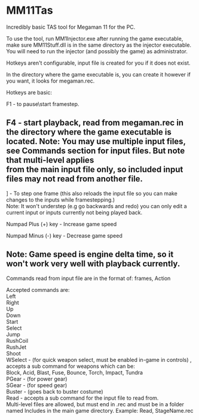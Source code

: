 # MM11Tas
Incredibly basic TAS tool for Megaman 11 for the PC.

To use the tool, run MM1Injector.exe after running the game executable, make sure MM11Stuff.dll is in the same directory as the injector executable. You will need to run the injector (and possibly the game) as administrator.

Hotkeys aren't configurable, input file is created for you if it does not exist.

In the directory where the game executable is, you can create it however if you want, it looks for megaman.rec.

Hotkeys are basic:

F1 - to pause\start framestep.

F4 - start playback, read from megaman.rec in the directory where the game executable is located.
Note: You may use multiple input files, see Commands section for input files. But note that multi-level applies<br />
          from the main input file only, so included input files may not read from another file.
--------------------------------------------------------

] - To step one frame (this also reloads the input file so you can make changes to the inputs while framestepping.)<br />
Note: It won't understep (e.g go backwards and redo) you can only edit a current input or inputs currently not being
      played back.

Numpad Plus (+) key - Increase game speed

Numpad Minus (-) key - Decrease game speed

Note: Game speed is engine delta time, so it won't work very well with playback currently. 
--------------------------------------------------------

Commands read from input file are in the format of:
   frames, Action
   
Accepted commands are: <br />
    Left <br />
    Right <br />
    Up <br />
    Down <br />
    Start <br />
    Select <br />
    Jump <br />
    RushCoil <br />
    RushJet <br />
    Shoot <br />
    WSelect -  (for quick weapon select, must be enabled in-game in controls) ,  <br />
            accepts a sub command for weapons which can be: <br />
            Block, Acid, Blast, Fuse, Bounce, Torch, Impact, Tundra <br />
    PGear - (for power gear) <br />
    SGear - (for speed gear) <br />
	Buster -  (goes back to buster costume) <br />
	Read - accepts a sub command for the input file to read from. <br />
	       Multi-level files are allowed, but must end in .rec and must be in a folder named  Includes in the main game directory. Example: Read, StageName.rec
	






